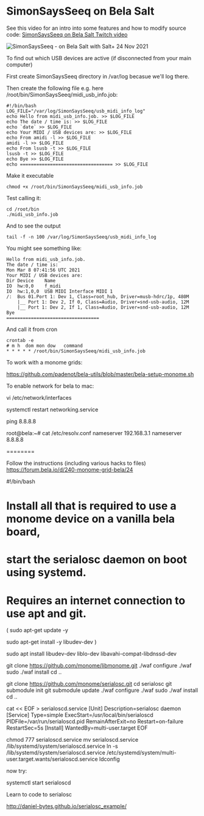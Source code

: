 # SimonSaysSeeq on Bela Salt 

See this video for an intro into some features and how to modify source code: [SimonSaysSeeq on Bela Salt Twitch video](https://www.twitch.tv/videos/885185134)

![SimonSaysSeeq - on Bela Salt with Salt+ 24 Nov 2021](https://user-images.githubusercontent.com/485218/143320241-88c7fbc3-f101-4f58-8a5e-9443cc83ecad.png)

To find out which USB devices are active (if disconnected from your main computer)

First create SimonSaysSeeq directory in /var/log becasue we'll log there.

Then create the following file e.g. here /root/bin/SimonSaysSeeq/midi_usb_info.job:

```
#!/bin/bash
LOG_FILE="/var/log/SimonSaysSeeq/usb_midi_info_log"
echo Hello from midi_usb_info.job. >> $LOG_FILE
echo The date / time is: >> $LOG_FILE
echo `date` >> $LOG_FILE
echo Your MIDI / USB devices are: >> $LOG_FILE
echo From amidi -l >> $LOG_FILE
amidi -l >> $LOG_FILE
echo From lsusb -t >> $LOG_FILE
lsusb -t >> $LOG_FILE
echo Bye >> $LOG_FILE
echo ================================== >> $LOG_FILE
```


Make it executable
```
chmod +x /root/bin/SimonSaysSeeq/midi_usb_info.job
```

Test calling it:
```
cd /root/bin
./midi_usb_info.job
```

And to see the output
```
tail -f -n 100 /var/log/SimonSaysSeeq/usb_midi_info_log
```

You might see something like:
```
Hello from midi_usb_info.job.
The date / time is:
Mon Mar 8 07:41:56 UTC 2021
Your MIDI / USB devices are:
Dir Device    Name
IO  hw:0,0    f_midi
IO  hw:1,0,0  USB MIDI Interface MIDI 1
/:  Bus 01.Port 1: Dev 1, Class=root_hub, Driver=musb-hdrc/1p, 480M
    |__ Port 1: Dev 2, If 0, Class=Audio, Driver=snd-usb-audio, 12M
    |__ Port 1: Dev 2, If 1, Class=Audio, Driver=snd-usb-audio, 12M
Bye
==================================
```


And call it from cron
```
crontab -e
# m h  dom mon dow   command
* * * * * /root/bin/SimonSaysSeeq/midi_usb_info.job
```

To work with a monome grids:

https://github.com/padenot/bela-utils/blob/master/bela-setup-monome.sh


To enable network for bela to mac:

vi /etc/network/interfaces

systemctl restart networking.service


ping 8.8.8.8

root@bela:~# cat /etc/resolv.conf 
nameserver 192.168.3.1
nameserver 8.8.8.8

========

Follow the instructions (including various hacks to files)
https://forum.bela.io/d/240-monome-grid-bela/24

#!/bin/bash

# Install all that is required to use a monome device on a vanilla bela board,
# start the serialosc daemon on boot using systemd.
# Requires an internet connection to use apt and git.

(
sudo apt-get update -y

sudo apt-get install -y libudev-dev
)


sudo apt install libudev-dev liblo-dev libavahi-compat-libdnssd-dev 

git clone https://github.com/monome/libmonome.git
./waf configure
./waf
sudo ./waf install
cd ..

git clone https://github.com/monome/serialosc.git
cd serialosc
git submodule init
git submodule update
./waf configure
./waf
sudo ./waf install
cd ..

cat << EOF > serialoscd.service
[Unit]
Description=serialosc daemon
[Service]
Type=simple
ExecStart=/usr/local/bin/serialoscd
PIDFile=/var/run/serialoscd.pid
RemainAfterExit=no
Restart=on-failure
RestartSec=5s
[Install]
WantedBy=multi-user.target
EOF

chmod 777 serialoscd.service
mv serialoscd.service /lib/systemd/system/serialoscd.service
ln -s /lib/systemd/system/serialoscd.service /etc/systemd/system/multi-user.target.wants/serialoscd.service
ldconfig



now try: 

systemctl start serialoscd

Learn to code to serialosc

http://daniel-bytes.github.io/serialosc_example/
